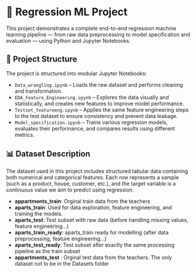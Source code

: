 # 🧠 Regression ML Project

This project demonstrates a complete end-to-end regression machine learning pipeline — from raw data preprocessing to model specification and evaluation — using Python and Jupyter Notebooks.

## 📂 Project Structure

The project is structured into modular Jupyter Notebooks:

- `Data_wrangling.ipynb` – Loads the raw dataset and performs cleaning and transformation.
- `EDA_Feature_Engineering.ipynb` – Explores the data visually and statistically, and creates new features to improve model performance.
- `Testset_featureeng.ipynb` – Applies the same feature engineering steps to the test dataset to ensure consistency and prevent data leakage.
- `Model_specification.ipynb` – Trains various regression models, evaluates their performance, and compares results using different metrics.

## 📊 Dataset Description

The dataset used in this project includes structured tabular data containing both numerical and categorical features. Each row represents a sample (such as a product, house, customer, etc.), and the target variable is a continuous value we aim to predict using regression.

- **appartments_train**: Orginal train data from the teachers
- **aparts_train**: Used for data exploration, feature engineering, and training the models.
- **aparts_test**: Test subset with raw data (before handling missing values, feature engineering...)
- **aparts_train_ready**: aparts_train ready for modelling (after data preprocessing, feature engineering...)
- **aparts_test_ready**: Test subset after exactly the same processing pipeline as the train subset
- **appartments_test** : Orginal test data from the teachers. The only dataset not to be in the Datasets folder



